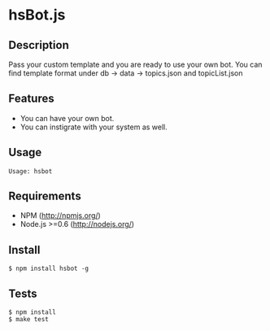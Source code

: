 # hsBot.js

## Description
	
Pass your custom template and you are ready to use your own bot.
You can find template format under db -> data -> topics.json and topicList.json

## Features

- You can have your own bot.
- You can instigrate with your system as well.

## Usage

```
Usage: hsbot
```

## Requirements

- NPM (http://npmjs.org/)
- Node.js >=0.6 (http://nodejs.org/)

## Install

```
$ npm install hsbot -g
```

## Tests

```
$ npm install
$ make test
```
